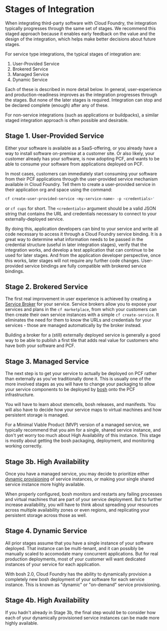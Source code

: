 # Stages of Integration

When integrating third-party software with Cloud Foundry, the integration
typically progresses through the same set of stages. We recommend this
staged approach because it enables early feedback on the value and the
design of the integration, which helps make better decisions about future
stages.

For service type integrations, the typical stages of integration are:

1. User-Provided Service
2. Brokered Service
3. Managed Service
4. Dynamic Service

Each of these is described in more detail below. In general, user-experience
and production-readiness improves as the integration
progresses through the stages. But none of the later stages is required.
Integration can stop and be declared complete (enough) after any of these.

For non-service integrations (such as applications or buildpacks), a similar
staged integration approach is often possible and desirable.

<a name="ups"></a> 
## Stage 1. User-Provided Service

Either your software is available as a SaaS-offering, or you already have a
way to install software on-premise at a customer site. Or also likely, your
customer already has your software, is now adopting PCF, and wants to be
able to consume your software from applications deployed on PCF.

In most cases, customers can immediately start consuming your software from
their PCF applications through the user-provided service mechanism available
in Cloud Foundry. Tell them to create a user-provided service in their
application org and space using the command:

```bash
cf create-user-provided-service <my-service-name> -p <credentials>'
```

or `cf cups` for short. The `<credentials>` argument should be a valid JSON
string that contains the URL and credentials necessary to connect to your
externally-deployed service.

By doing this, application developers can bind
to your service and write all code necessary to access it through a Cloud
Foundry service binding. It is a great way to determine what information
needs to be passed in the credential structure (useful in later integration
stages), verify that the integration works, and develop a test application
that can continue to be used for later stages. And from the application
developer perspective, once this works, later stages will not require any
further code changes. User-provided service bindings are fully compatible with
brokered service bindings.

<a name="broker"></a> 
## Stage 2. Brokered Service

The first real improvement in user experience is achieved by creating a
[Service Broker](service-brokers.md) for your service. Service brokers allow
you to expose your services and plans in the `cf marketplace`, from which
your customers can then create their own service instances with a simple
`cf create-service`. It eliminates the need for them to know the URLs and
credentials for your services - those are managed automatically by the
broker instead.

Building a broker for a (still) externally deployed service is generally
a good way to be able to publish a first tile that adds real value for
customers who have both your software and PCF.

<a name="managed"></a> 
## Stage 3. Managed Service

The next step is to get your service to actually be deployed on PCF rather
than externally as you've traditionally done it. This is usually one of the
more involved stages as you will have to change your packaging to allow your
service components to be deployed by [bosh](http://bosh.io) onto the PCF
infrastructure.

You will have to learn about stemcells, bosh releases, and manifests. You
will also have to decide how your service maps to virtual machines and how
persistent storage is managed.

For a Minimal Viable Product (MVP) version of a managed service, we typically
recommend that you aim for a single, shared service instance, and don't yet
worry too much about High Availability of this instance. This stage is mostly
about getting the bosh packaging, deployment, and monitoring working
correctly.

<a name="dynamic"></a> 
## Stage 3b. High Availability

Once you have a managed service, you may decide to prioritize either
[dynamic provisioning](#dynamic) of service instances, *or* making your
single shared service instance more highly available.

When properly configured, bosh monitors and restarts any failing processes
and virtual machines that are part of your service deployment. But to
further increase availability, you will have to think about spreading your
resources across multiple availability zones or even regions, and replicating
your persistent storage across those as well.

<a name="dynamic"></a> 
## Stage 4. Dynamic Service

All prior stages assume that you have a single instance of your software
deployed. That instance can be multi-tenant, and it can possibly be manually
scaled to accomodate many concurrent applications. But for real production
deployments, most of your customer will want dedicated instances of your
service for each application.

With bosh 2.0, Cloud Foundry has the ability to dynamically provision a
completely new bosh deployment of your software for each service instance.
This is known as "dynamic" or "on-demand" service provisioning.

## Stage 4b. High Availability

If you hadn't already in Stage 3b, the final step would be to consider how
each of your dynamically provisioned service instances can be made more
highly available.
